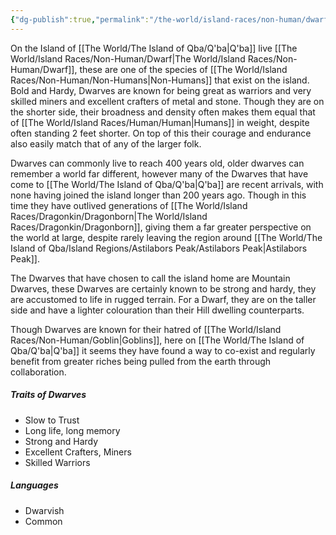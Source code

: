 ```yaml
---
{"dg-publish":true,"permalink":"/the-world/island-races/non-human/dwarf/"}
---
```



On the Island of [[The World/The Island of Qba/Q'ba\|Q'ba]] live [[The World/Island Races/Non-Human/Dwarf\|The World/Island Races/Non-Human/Dwarf]], these are one of the species of [[The World/Island Races/Non-Human/Non-Humans\|Non-Humans]] that exist on the island. Bold and Hardy, Dwarves are known for being great as warriors and very skilled miners and excellent crafters of metal and stone. Though they are on the shorter side, their broadness and density often makes them equal that of [[The World/Island Races/Human/Human\|Humans]] in weight, despite often standing 2 feet shorter. On top of this their courage and endurance also easily match that of any of the larger folk.

Dwarves can commonly live to reach 400 years old, older dwarves can remember a world far different, however many of the Dwarves that have come to [[The World/The Island of Qba/Q'ba\|Q'ba]] are recent arrivals, with none having joined the island longer than 200 years ago. Though in this time they have outlived generations of [[The World/Island Races/Dragonkin/Dragonborn\|The World/Island Races/Dragonkin/Dragonborn]], giving them a far greater perspective on the world at large, despite rarely leaving the region around [[The World/The Island of Qba/Island Regions/Astilabors Peak/Astilabors Peak\|Astilabors Peak]].

The Dwarves that have chosen to call the island home are Mountain Dwarves, these Dwarves are certainly known to be strong and hardy, they are accustomed to life in rugged terrain. For a Dwarf, they are on the taller side and have a lighter colouration than their Hill dwelling counterparts. 

Though Dwarves are known for their hatred of [[The World/Island Races/Non-Human/Goblin\|Goblins]], here on [[The World/The Island of Qba/Q'ba\|Q'ba]] it seems they have found a way to co-exist and regularly benefit from greater riches being pulled from the earth through collaboration.

##### Traits of Dwarves
- Slow to Trust
- Long life, long memory
- Strong and Hardy
- Excellent Crafters, Miners
- Skilled Warriors

##### Languages
- Dwarvish
- Common
